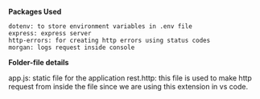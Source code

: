 **Packages Used**

    dotenv: to store environment variables in .env file
    express: express server
    http-errors: for creating http errors using status codes
    morgan: logs request inside console

**Folder-file details**

app.js: static file for the application
rest.http: this file is used to make http request from inside the file since we are using this extension in vs code.
